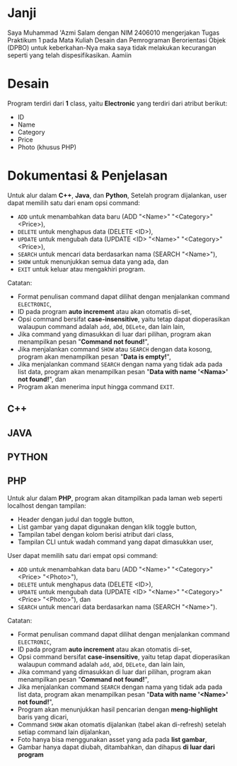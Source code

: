 # Janji
Saya Muhammad 'Azmi Salam dengan NIM 2406010 mengerjakan Tugas Praktikum 1 pada Mata Kuliah Desain dan Pemrograman Berorientasi Objek (DPBO) untuk keberkahan-Nya maka saya tidak melakukan kecurangan seperti yang telah dispesifikasikan. Aamiin

# Desain
Program terdiri dari __1__ class, yaitu __Electronic__ yang terdiri dari atribut berikut:
- ID
- Name
- Category
- Price
- Photo (khusus PHP)

# Dokumentasi & Penjelasan
Untuk alur dalam __C++__, __Java__, dan __Python__, Setelah program dijalankan, user dapat memilih satu dari enam opsi command:
- `ADD` untuk menambahkan data baru (ADD "\<Name\>" "\<Category\>" \<Price\>),
- `DELETE` untuk menghapus data (DELETE \<ID\>),
- `UPDATE` untuk mengubah data (UPDATE \<ID\> "\<Name\>" "\<Category\>" \<Price\>),
- `SEARCH` untuk mencari data berdasarkan nama (SEARCH "\<Name\>"),
- `SHOW` untuk menunjukkan semua data yang ada, dan
- `EXIT` untuk keluar atau mengakhiri program.

Catatan:
- Format penulisan command dapat dilihat dengan menjalankan command `ELECTRONIC`,
- ID pada program __auto increment__ atau akan otomatis di-set,
- Opsi command bersifat __case-insensitive__, yaitu tetap dapat dioperasikan walaupun command adalah `add`, `aDd`, `DELete`, dan lain lain,
- Jika command yang dimasukkan di luar dari pilihan, program akan menampilkan pesan "__Command not found!__",
- Jika menjalankan command `SHOW` atau `SEARCH` dengan data kosong, program akan menampilkan pesan "__Data is empty!__",
- Jika menjalankan command `SEARCH` dengan nama yang tidak ada pada list data, program akan menampilkan pesan "__Data with name \'\<Nama\>\' not found!__", dan
- Program akan menerima input hingga command `EXIT`.

## C++
<div>
<!--     <img src=".cpp/Screenshots/1.png" style="width: 32%;">
    <img src=".cpp/Screenshots/2.png" style="width: 32%;">
    <img src=".cpp/Screenshots/3.png" style="width: 32%;"> -->
</div>

## JAVA
<div>
<!--     <img src=".java/Screenshots/1.png" style="width: 32%;">
    <img src=".java/Screenshots/2.png" style="width: 32%;">
    <img src=".java/Screenshots/3.png" style="width: 32%;"> -->
</div>

## PYTHON
<div>
<!--     <img src=".py/Screenshots/1.png" style="width: 32%;">
    <img src=".py/Screenshots/2.png" style="width: 32%;">
    <img src=".py/Screenshots/3.png" style="width: 32%;"> -->
</div>

## PHP
Untuk alur dalam __PHP__, program akan ditampilkan pada laman web seperti localhost dengan tampilan:
- Header dengan judul dan toggle button,
- List gambar yang dapat digunakan dengan klik toggle button,
- Tampilan tabel dengan kolom berisi atribut dari class,
- Tampilan CLI untuk wadah command yang dapat dimasukkan user,

User dapat memilih satu dari empat opsi command:
- `ADD` untuk menambahkan data baru (ADD "\<Name\>" "\<Category\>" \<Price\> "\<Photo\>"),
- `DELETE` untuk menghapus data (DELETE \<ID\>),
- `UPDATE` untuk mengubah data (UPDATE \<ID\> "\<Name\>" "\<Category\>" \<Price\> "\<Photo\>"), dan
- `SEARCH` untuk mencari data berdasarkan nama (SEARCH "\<Name\>").

Catatan:
- Format penulisan command dapat dilihat dengan menjalankan command `ELECTRONIC`,
- ID pada program __auto increment__ atau akan otomatis di-set,
- Opsi command bersifat __case-insensitive__, yaitu tetap dapat dioperasikan walaupun command adalah `add`, `aDd`, `DELete`, dan lain lain,
- Jika command yang dimasukkan di luar dari pilihan, program akan menampilkan pesan "__Command not found!__",
- Jika menjalankan command `SEARCH` dengan nama yang tidak ada pada list data, program akan menampilkan pesan "__Data with name \'\<Name\>\' not found!__",
- Program akan menunjukkan hasil pencarian dengan __meng-highlight__ baris yang dicari,
- Command `SHOW` akan otomatis dijalankan (tabel akan di-refresh) setelah setiap command lain dijalankan,
- Foto hanya bisa menggunakan asset yang ada pada __list gambar__,
- Gambar hanya dapat diubah, ditambahkan, dan dihapus __di luar dari program__

